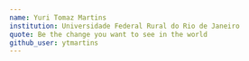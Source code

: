 ```yaml
---
name: Yuri Tomaz Martins
institution: Universidade Federal Rural do Rio de Janeiro
quote: Be the change you want to see in the world
github_user: ytmartins
---
```

